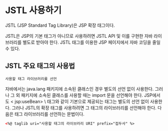 # JSTL 사용하기

JSTL (JSP Standard Tag Library)은 JSP 확장 태그이다.

JSTL은 JSP의 기본 태그가 아니므로 사용하려면 JSTL API 및 이를 구현한 자바 라이브러리를
별도로 받아야 한다. JSTL 태그를 이용한 JSP 페이지에서 자바 코딩을 줄일 수 있다.

## JSTL 주요 태그의 사용법

`사용할 태그 라이브러리를 선언 `

자바에서는 java.lang 패키지에 소속된 클래스인 경우 별도의 선언 없이 사용한다.
그러나 그 외 패키지에 소속된 클래스를 사용할 때는 import 문을 선언해야 한다. JSP에서도
 \< jsp:useBean> \ 태그와 같이 기본으로 제공되는 태그는 별도의 선언 없이 사용한다.
그러나 JSTL의 확장 태그를 사용하려면 그 태그의 라이브러리를 선언해야 한다.
다음은 태그 라이브러리를 선언하는 문법이다.

```html
<%@ taglib uri="사용할 태그의 라이브러리 URI" prefix="접두사" %> 
```

